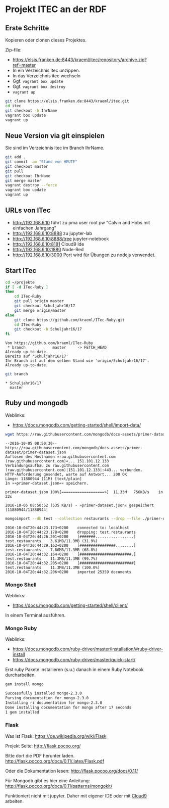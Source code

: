 # Projekt ITEC an der RDF

## Erste Schritte

Kopieren oder clonen dieses Projektes.

Zip-file:

- <https://elsis.franken.de:8443/kraeml/itec/repository/archive.zip?ref=master>
- In ein Verzeichnis itec unzippen.
- In das Verzeichnis itec wechseln
- Ggf. `vagrant box update`
- Ggf. `vagrant box destroy`
- `vagrant up`

```bash
git clone https://elsis.franken.de:8443/kraeml/itec.git
cd itec
git checkout -b IhrName
vagrant box update
vagrant up
```

## Neue Version via git einspielen

Sie sind im Verzeichnis itec im Branch IhrName.

```bash
git add .
git commit -am "Stand von HEUTE"
git checkout master
git pull
git checkout IhrName
git merge master
vagrant destroy --force
vagrant box update
vagrant up
```

## URLs von ITec

- <http://192.168.6.10> führt zu pma user root pw "Calvin and Hobs mit einfachen Jahrgang"
- <http://192.168.6.10:8888> zu jupyter-lab
- <http://192.168.6.10:8888/tree> jupyter-notebook
- <http://192.168.6.10:8181> Cloud9 Ide
- <http://192.168.6.10:1880> Node-Red
- <http://192.168.6.10:3000> Port wird für Übungen zu nodejs verwendet.

## Start ITec

```bash
cd ~/projekte
if [ -d ITec-Ruby ]
then
    cd ITec-Ruby
    git pull origin master
    git checkout Schuljahr16/17
    git merge origin/master
else
    git clone https://github.com/kraeml/ITec-Ruby.git
    cd ITec-Ruby
    git checkout -b Schuljahr16/17
fi
```

```
Von https://github.com/kraeml/ITec-Ruby
 * branch            master     -> FETCH_HEAD
Already up-to-date.
Bereits auf 'Schuljahr16/17'
Ihr Branch ist auf dem selben Stand wie 'origin/Schuljahr16/17'.
Already up-to-date.
```

```bash
git branch
```

```
* Schuljahr16/17
  master
```

## Ruby und mongodb

Weblinks:

- <https://docs.mongodb.com/getting-started/shell/import-data/>

```bash
wget https://raw.githubusercontent.com/mongodb/docs-assets/primer-dataset/primer-dataset.json -O primer-dataset.json
```

```
--2016-10-05 08:50:30--  https://raw.githubusercontent.com/mongodb/docs-assets/primer-dataset/primer-dataset.json
Auflösen des Hostnamen »raw.githubusercontent.com (raw.githubusercontent.com)«... 151.101.12.133
Verbindungsaufbau zu raw.githubusercontent.com (raw.githubusercontent.com)|151.101.12.133|:443... verbunden.
HTTP-Anforderung gesendet, warte auf Antwort... 200 OK
Länge: 11880944 (11M) [text/plain]
In »»primer-dataset.json«« speichern.

primer-dataset.json 100%[===================>]  11,33M   756KB/s    in 22s     

2016-10-05 08:50:52 (535 KB/s) - »primer-dataset.json« gespeichert [11880944/11880944]
```

```bash
mongoimport --db test --collection restaurants --drop --file ./primer-dataset.json
```

```
2016-10-04T20:44:23.173+0200    connected to: localhost
2016-10-04T20:44:23.178+0200    dropping: test.restaurants
2016-10-04T20:44:26.201+0200    [#######.................] test.restaurants    3.61MB/11.3MB (31.9%)
2016-10-04T20:44:29.162+0200    [################........] test.restaurants    7.80MB/11.3MB (68.8%)
2016-10-04T20:44:32.164+0200    [#######################.] test.restaurants    11.3MB/11.3MB (99.7%)
2016-10-04T20:44:32.205+0200    [########################] test.restaurants    11.3MB/11.3MB (100.0%)
2016-10-04T20:44:32.206+0200    imported 25359 documents
```

### Mongo Shell

Weblinks:

- <https://docs.mongodb.com/getting-started/shell/client/>

In einem Terminal ausführen.

### Mongo Ruby

Weblinks:

- <https://docs.mongodb.com/ruby-driver/master/installation/#ruby-driver-install>
- <https://docs.mongodb.com/ruby-driver/master/quick-start/>

Erst ruby Pakete installieren (s.u.) danach in einem Ruby Notebook durcharbeiten.

```bash
gem install mongo

Successfully installed mongo-2.3.0
Parsing documentation for mongo-2.3.0
Installing ri documentation for mongo-2.3.0
Done installing documentation for mongo after 17 seconds
1 gem installed
```

### Flask

Was ist Flask: <https://de.wikipedia.org/wiki/Flask>

Projekt Seite: <http://flask.pocoo.org/>

Bitte dort die PDF herunter laden. <http://flask.pocoo.org/docs/0.11/.latex/Flask.pdf>

Oder die Dokumentation lesen: <http://flask.pocoo.org/docs/0.11/>

Für Mongodb gibt es hier eine Anleitung: <http://flask.pocoo.org/docs/0.11/patterns/mongokit/>

Funktioniert nicht mit jupyter. Daher mit eigener IDE oder mit [Cloud9][08accaf0] arbeiten.

[08accaf0]: http://192.168.6.10:8181 "Cloud9 IDE"
